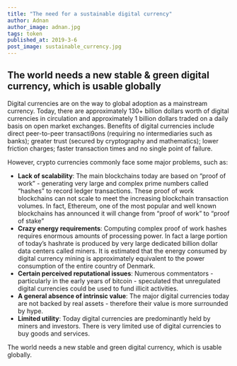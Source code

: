 ```yaml
---
title: "The need for a sustainable digital currency"
author: Adnan
author_image: adnan.jpg
tags: token
published_at: 2019-3-6
post_image: sustainable_currency.jpg
---
```


## The world needs a new stable & green digital currency, which is usable globally

Digital currencies are on the way to global adoption as a mainstream currency. Today, there are approximately 130+ billion dollars worth of digital currencies in circulation and approximately 1 billion dollars traded on a daily basis on open market exchanges.  Benefits of digital currencies include direct peer-to-peer transacti9ons (requiring no intermediaries such as banks); greater trust (secured by cryptography and mathematics); lower friction charges; faster transaction times and no single point of failure.

However, crypto currencies commonly face some major problems, such as:

- **Lack of scalability**:  The main blockchains today are based on “proof of work” - generating very large and complex prime numbers called “hashes” to record ledger transactions.  These proof of work blockchains can not scale to meet the increasing blockchain transaction volumes.  In fact, Ethereum, one of the most popular and well known blockchains has announced it will change from “proof of work” to “proof of stake”
- **Crazy energy requirements**: Computing complex proof of work hashes requires enormous amounts of processing power.  In fact a large portion of today’s hashrate is produced by very large dedicated billion dollar data centers called miners.  It is estimated that the energy consumed by digital currency mining is approximately equivalent to the power consumption of the entire country of Denmark.
- **Certain perceived reputational issues**: Numerous commentators - particularly in the early years of bitcoin - speculated that unregulated digital currencies could be used to fund illicit activities.
- **A general absence of intrinsic value**:  The major digital currencies today are not backed by real assets - therefore their value is more surrounded by hype.
- **Limited utility**:  Today digital currencies are predominantly held by miners and investors.  There is very limited use of digital currencies to buy goods and services.

The world needs a new stable and green digital currency, which is usable globally.
